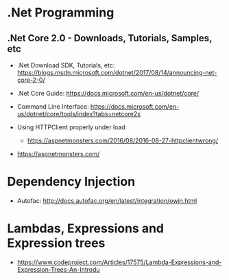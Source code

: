 # .Net Programming
## .Net Core 2.0 - Downloads, Tutorials, Samples, etc
* .Net Download SDK, Tutorials, etc: https://blogs.msdn.microsoft.com/dotnet/2017/08/14/announcing-net-core-2-0/
* .Net Core Guide: https://docs.microsoft.com/en-us/dotnet/core/
* Command Line Interface: https://docs.microsoft.com/en-us/dotnet/core/tools/index?tabs=netcore2x



* Using HTTPClient properly under load 
   * https://aspnetmonsters.com/2016/08/2016-08-27-httpclientwrong/
* https://aspnetmonsters.com/

# Dependency Injection
*  Autofac: http://docs.autofac.org/en/latest/integration/owin.html
# Lambdas, Expressions and Expression trees
* https://www.codeproject.com/Articles/17575/Lambda-Expressions-and-Expression-Trees-An-Introdu
